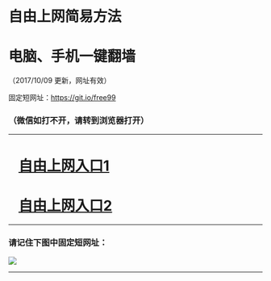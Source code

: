 ﻿# 自由上网简易方法

# 电脑、手机一键翻墙

（2017/10/09 更新，网址有效）

固定短网址：https://git.io/free99

### （微信如打不开，请转到浏览器打开）


***





# &nbsp;&nbsp; <a href="http://ft2995026833.fwq-tz-1001.info/fwqtz01.html?t=100900130471 " target="_blank">自由上网入口1</a>
# &nbsp;&nbsp; <a href="http://ft2950723936.fwq-tz-1002.info/fwqtz02.html?t=10090013899 " target="_blank">自由上网入口2</a>
***

### 请记住下图中固定短网址：

<img src="https://s3-us-west-2.amazonaws.com/fwq-1001/yjfq-20170905okok.png" /> 


***

